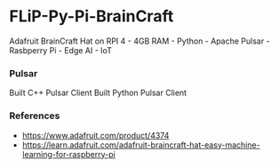 # FLiP-Py-Pi-BrainCraft

Adafruit BrainCraft Hat on RPI 4 - 4GB RAM - Python - Apache Pulsar - Rasbperry Pi - Edge AI - IoT


### Pulsar

Built C++ Pulsar Client
Built Python Pulsar Client

### References

* https://www.adafruit.com/product/4374
* https://learn.adafruit.com/adafruit-braincraft-hat-easy-machine-learning-for-raspberry-pi
